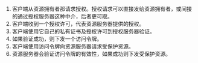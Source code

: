 1. 客户端从资源拥有者那请求授权。授权请求可以直接发给资源拥有者，或间接的通过授权服务器这种中介，后者更可取。
2. 客户端收到一个授权许可，代表资源服务器提供的授权。
3. 客户端使用它自己的私有证书及授权许可到授权服务器验证。
4. 如果验证成功，则下发一个访问令牌。
5. 客户端使用访问令牌向资源服务器请求受保护资源。
6. 资源服务器会验证访问令牌的有效性，如果成功则下发受保护资源。